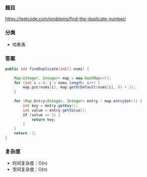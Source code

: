 ### 题目
https://leetcode.com/problems/find-the-duplicate-number/

### 分类
* 哈希表

### 答案
```java
public int findDuplicate(int[] nums) {
    
    Map<Integer, Integer> map = new HashMap<>();
    for (int i = 0; i < nums.length; i++) {
        map.put(nums[i], map.getOrDefault(nums[i], 0) + 1);
    }
    
    for (Map.Entry<Integer, Integer> entry : map.entrySet()) {
        int key = entry.getKey();
        int value = entry.getValue();
        if (value >= 2) {
            return key;
        }
    }
    return -1;
}
```

### 复杂度
* 时间复杂度：O(n)
* 空间复杂度：O(n)
